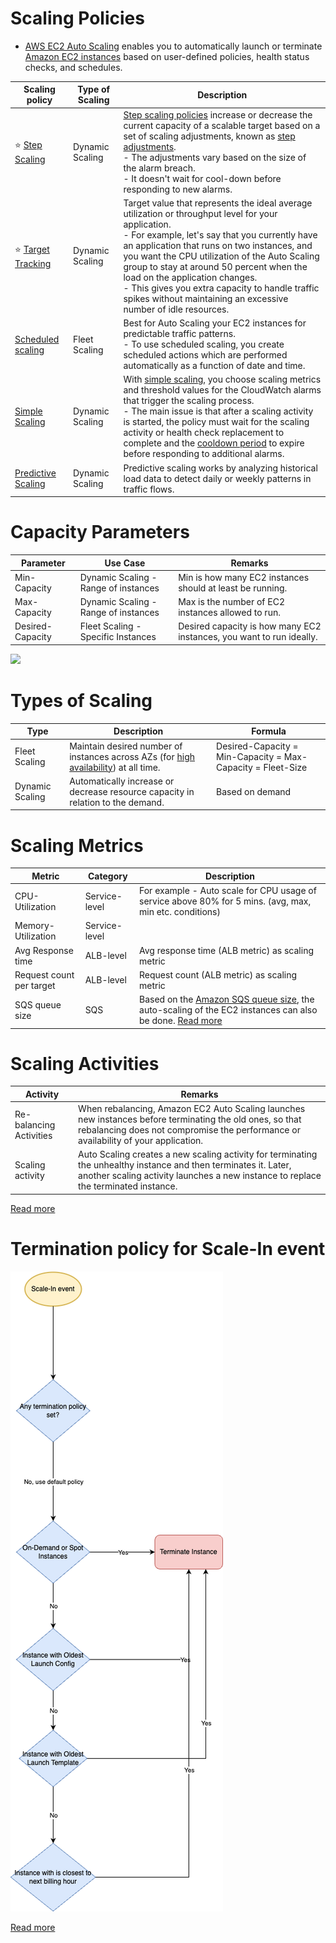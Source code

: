 # Scaling Policies
- [AWS EC2 Auto Scaling](https://aws.amazon.com/getting-started/hands-on/ec2-auto-scaling-spot-instances/) enables you to automatically launch or terminate [Amazon EC2 instances](../3_ComputeServices/AmazonEC2/Readme.md) based on user-defined policies, health status checks, and schedules.

| Scaling policy                                                                                                                           | Type of Scaling | Description                                                                                                                                                                                                                                                                                                                                                                                                                                                                                                                                               |
|------------------------------------------------------------------------------------------------------------------------------------------|-----------------|-----------------------------------------------------------------------------------------------------------------------------------------------------------------------------------------------------------------------------------------------------------------------------------------------------------------------------------------------------------------------------------------------------------------------------------------------------------------------------------------------------------------------------------------------------------|
| :star: [Step Scaling](https://docs.aws.amazon.com/autoscaling/ec2/userguide/as-scaling-simple-step.html#simple-scaling-policies-aws-cli) | Dynamic Scaling | [Step scaling policies](https://docs.aws.amazon.com/autoscaling/ec2/userguide/as-scaling-simple-step.html) increase or decrease the current capacity of a scalable target based on a set of scaling adjustments, known as [step adjustments](https://docs.aws.amazon.com/autoscaling/ec2/userguide/as-scaling-simple-step.html). <br/>- The adjustments vary based on the size of the alarm breach. <br/>- It doesn't wait for cool-down before responding to new alarms.                                                                                 |
| :star: [Target Tracking](https://docs.aws.amazon.com/autoscaling/ec2/userguide/as-scaling-target-tracking.html)                          | Dynamic Scaling | Target value that represents the ideal average utilization or throughput level for your application.<br/>- For example, let's say that you currently have an application that runs on two instances, and you want the CPU utilization of the Auto Scaling group to stay at around 50 percent when the load on the application changes. <br/>- This gives you extra capacity to handle traffic spikes without maintaining an excessive number of idle resources.                                                                                           |
| [Scheduled scaling](https://docs.aws.amazon.com/autoscaling/ec2/userguide/ec2-auto-scaling-scheduled-scaling.html)                       | Fleet Scaling   | Best for Auto Scaling your EC2 instances for predictable traffic patterns.<br/>- To use scheduled scaling, you create scheduled actions which are performed automatically as a function of date and time.                                                                                                                                                                                                                                                                                                                                                 |
| [Simple Scaling](https://docs.aws.amazon.com/autoscaling/ec2/userguide/as-scaling-simple-step.html)                                      | Dynamic Scaling | With [simple scaling](https://docs.aws.amazon.com/autoscaling/ec2/userguide/as-scaling-simple-step.html), you choose scaling metrics and threshold values for the CloudWatch alarms that trigger the scaling process. <br/>- The main issue is that after a scaling activity is started, the policy must wait for the scaling activity or health check replacement to complete and the [cooldown period](https://docs.aws.amazon.com/autoscaling/ec2/userguide/ec2-auto-scaling-scaling-cooldowns.html) to expire before responding to additional alarms. |
| [Predictive Scaling](https://docs.aws.amazon.com/autoscaling/ec2/userguide/ec2-auto-scaling-predictive-scaling.html)                     | Dynamic Scaling | Predictive scaling works by analyzing historical load data to detect daily or weekly patterns in traffic flows.                                                                                                                                                                                                                                                                                                                                                                                                                                           |

# Capacity Parameters

| Parameter        | Use Case                             | Remarks                                                              |
|------------------|--------------------------------------|----------------------------------------------------------------------|
| Min-Capacity     | Dynamic Scaling - Range of instances | Min is how many EC2 instances should at least be running.            |
| Max-Capacity     | Dynamic Scaling - Range of instances | Max is the number of EC2 instances allowed to run.                   |
| Desired-Capacity | Fleet Scaling - Specific Instances   | Desired capacity is how many EC2 instances, you want to run ideally. |

![](https://docs.aws.amazon.com/autoscaling/ec2/userguide/images/as-basic-diagram.png)

# Types of Scaling

| Type            | Description                                                                                                                                                                  | Formula                                                     |
|-----------------|------------------------------------------------------------------------------------------------------------------------------------------------------------------------------|-------------------------------------------------------------|
| Fleet Scaling   | Maintain desired number of instances across AZs (for [high availability](../../7a_HighAvailability/Readme.md)) at all time. | Desired-Capacity = Min-Capacity = Max-Capacity = Fleet-Size |
| Dynamic Scaling | Automatically increase or decrease resource capacity in relation to the demand.                                                                                              | Based on demand                                             |

# Scaling Metrics

| Metric                   | Category      | Description                                                                                                                                                                                                        |
|--------------------------|---------------|--------------------------------------------------------------------------------------------------------------------------------------------------------------------------------------------------------------------|
| CPU-Utilization          | Service-level | For example - Auto scale for CPU usage of service above 80% for 5 mins. (avg, max, min etc. conditions)                                                                                                            |
| Memory-Utilization       | Service-level |                                                                                                                                                                                                                    |
| Avg Response time        | ALB-level     | Avg response time (ALB metric) as scaling metric                                                                                                                                                                   |
| Request count per target | ALB-level     | Request count (ALB metric) as scaling metric                                                                                                                                                                       |
| SQS queue size           | SQS           | Based on the [Amazon SQS queue size](SQSBasedScalingPolicy.md), the auto-scaling of the EC2 instances can also be done. [Read more](https://docs.aws.amazon.com/autoscaling/ec2/userguide/as-using-sqs-queue.html) |

# Scaling Activities

| Activity                | Remarks                                                                                                                                                                                                |
|-------------------------|--------------------------------------------------------------------------------------------------------------------------------------------------------------------------------------------------------|
| Re-balancing Activities | When rebalancing, Amazon EC2 Auto Scaling launches new instances before terminating the old ones, so that rebalancing does not compromise the performance or availability of your application.         |
| Scaling activity        | Auto Scaling creates a new scaling activity for terminating the unhealthy instance and then terminates it. Later, another scaling activity launches a new instance to replace the terminated instance. |

[Read more](https://docs.aws.amazon.com/autoscaling/ec2/userguide/auto-scaling-benefits.html)

# Termination policy for Scale-In event

![img.png](EC2/assets/ASG-Default-Termination-Policy.drawio.png)

[Read more](https://docs.aws.amazon.com/autoscaling/ec2/userguide/ec2-auto-scaling-termination-policies.html)
